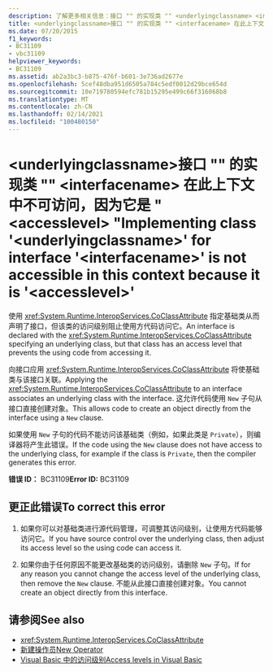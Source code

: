 ```yaml
---
description: 了解更多相关信息：接口 "" 的实现类 "" <underlyingclassname> <interfacename> 在此上下文中不可访问，因为它是 " <accesslevel> "
title: <underlyingclassname>接口 "" 的实现类 "" <interfacename> 在此上下文中不可访问，因为它是 " <accesslevel> "
ms.date: 07/20/2015
f1_keywords:
- BC31109
- vbc31109
helpviewer_keywords:
- BC31109
ms.assetid: ab2a3bc3-b875-476f-b601-3e736ad2677e
ms.openlocfilehash: 5cef48dba951d6505a784c5edf0012d29bce654d
ms.sourcegitcommit: 10e719780594efc781b15295e499c66f316068b8
ms.translationtype: MT
ms.contentlocale: zh-CN
ms.lasthandoff: 02/14/2021
ms.locfileid: "100480150"
---
```

# <a name="implementing-class-underlyingclassname-for-interface-interfacename-is-not-accessible-in-this-context-because-it-is-accesslevel"></a><span data-ttu-id="d25dc-103">\<underlyingclassname>接口 "" 的实现类 "" \<interfacename> 在此上下文中不可访问，因为它是 " \<accesslevel> "</span><span class="sxs-lookup"><span data-stu-id="d25dc-103">Implementing class '\<underlyingclassname>' for interface '\<interfacename>' is not accessible in this context because it is '\<accesslevel>'</span></span>

<span data-ttu-id="d25dc-104">使用 <xref:System.Runtime.InteropServices.CoClassAttribute> 指定基础类从而声明了接口，但该类的访问级别阻止使用方代码访问它。</span><span class="sxs-lookup"><span data-stu-id="d25dc-104">An interface is declared with the <xref:System.Runtime.InteropServices.CoClassAttribute> specifying an underlying class, but that class has an access level that prevents the using code from accessing it.</span></span>  
  
 <span data-ttu-id="d25dc-105">向接口应用 <xref:System.Runtime.InteropServices.CoClassAttribute> 将使基础类与该接口关联。</span><span class="sxs-lookup"><span data-stu-id="d25dc-105">Applying the <xref:System.Runtime.InteropServices.CoClassAttribute> to an interface associates an underlying class with the interface.</span></span> <span data-ttu-id="d25dc-106">这允许代码使用 `New` 子句从接口直接创建对象。</span><span class="sxs-lookup"><span data-stu-id="d25dc-106">This allows code to create an object directly from the interface using a `New` clause.</span></span>  
  
 <span data-ttu-id="d25dc-107">如果使用 `New` 子句的代码不能访问该基础类（例如，如果此类是 `Private`），则编译器将产生此错误。</span><span class="sxs-lookup"><span data-stu-id="d25dc-107">If the code using the `New` clause does not have access to the underlying class, for example if the class is `Private`, then the compiler generates this error.</span></span>  
  
 <span data-ttu-id="d25dc-108">**错误 ID：** BC31109</span><span class="sxs-lookup"><span data-stu-id="d25dc-108">**Error ID:** BC31109</span></span>  
  
## <a name="to-correct-this-error"></a><span data-ttu-id="d25dc-109">更正此错误</span><span class="sxs-lookup"><span data-stu-id="d25dc-109">To correct this error</span></span>  
  
1. <span data-ttu-id="d25dc-110">如果你可以对基础类进行源代码管理，可调整其访问级别，让使用方代码能够访问它。</span><span class="sxs-lookup"><span data-stu-id="d25dc-110">If you have source control over the underlying class, then adjust its access level so the using code can access it.</span></span>  
  
2. <span data-ttu-id="d25dc-111">如果你由于任何原因不能更改基础类的访问级别，请删除 `New` 子句。</span><span class="sxs-lookup"><span data-stu-id="d25dc-111">If for any reason you cannot change the access level of the underlying class, then remove the `New` clause.</span></span> <span data-ttu-id="d25dc-112">不能从此接口直接创建对象。</span><span class="sxs-lookup"><span data-stu-id="d25dc-112">You cannot create an object directly from this interface.</span></span>  
  
## <a name="see-also"></a><span data-ttu-id="d25dc-113">请参阅</span><span class="sxs-lookup"><span data-stu-id="d25dc-113">See also</span></span>

- <xref:System.Runtime.InteropServices.CoClassAttribute>
- [<span data-ttu-id="d25dc-114">新建操作员</span><span class="sxs-lookup"><span data-stu-id="d25dc-114">New Operator</span></span>](../language-reference/operators/new-operator.md)
- [<span data-ttu-id="d25dc-115">Visual Basic 中的访问级别</span><span class="sxs-lookup"><span data-stu-id="d25dc-115">Access levels in Visual Basic</span></span>](../programming-guide/language-features/declared-elements/access-levels.md)
